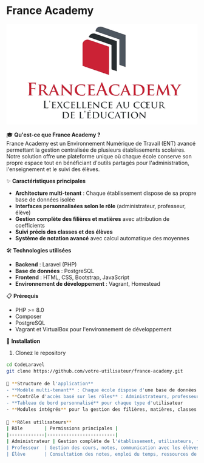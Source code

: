 # France Academy

![France Academy Logo](public/dist/images/LOGO.png)

🎓 **Qu'est-ce que France Academy ?**  
France Academy est un Environnement Numérique de Travail (ENT) avancé permettant la gestion centralisée de plusieurs établissements scolaires. Notre solution offre une plateforme unique où chaque école conserve son propre espace tout en bénéficiant d'outils partagés pour l'administration, l'enseignement et le suivi des élèves.

✨ **Caractéristiques principales**  
- **Architecture multi-tenant** : Chaque établissement dispose de sa propre base de données isolée  
- **Interfaces personnalisées selon le rôle** (administrateur, professeur, élève)  
- **Gestion complète des filières et matières** avec attribution de coefficients  
- **Suivi précis des classes et des élèves**  
- **Système de notation avancé** avec calcul automatique des moyennes

🛠️ **Technologies utilisées**  
- **Backend** : Laravel (PHP)  
- **Base de données** : PostgreSQL  
- **Frontend** : HTML, CSS, Bootstrap, JavaScript  
- **Environnement de développement** : Vagrant, Homestead

📋 **Prérequis**  
- PHP >= 8.0  
- Composer  
- PostgreSQL  
- Vagrant et VirtualBox pour l'environnement de développement
  

🚀 **Installation**  
1. Clonez le repository  
```bash
cd CodeLaravel
git clone https://github.com/votre-utilisateur/france-academy.git

🧩 **Structure de l'application**  
- **Modèle multi-tenant** : Chaque école dispose d'une base de données séparée  
- **Contrôle d'accès basé sur les rôles** : Administrateurs, professeurs, élèves  
- **Tableau de bord personnalisé** pour chaque type d'utilisateur  
- **Modules intégrés** pour la gestion des filières, matières, classes et notes

👥 **Rôles utilisateurs**  
| Rôle        | Permissions principales |
|-------------|-------------------------|
| Administrateur | Gestion complète de l'établissement, utilisateurs, filières, matières |
| Professeur  | Gestion des cours, notes, communication avec les élèves |
| Élève       | Consultation des notes, emploi du temps, ressources de cours |

